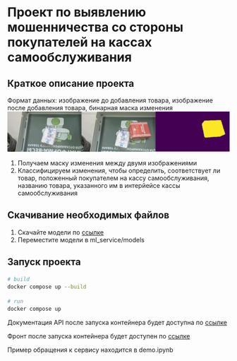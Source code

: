 # Проект по выявлению мошенничества со стороны покупателей на кассах самообслуживания

## Краткое описание проекта 

Формат данных: изображение до добавления товара, изображение после добавления товара, бинарная маска изменения ![data_sample](preview/data_sample.png)

1. Получаем маску изменения между двумя изображениями
2. Классифицируем изменения, чтобы определить, соответствует ли товар, положенный покупателем на кассу самообслуживания, названию товара, указанного им в интерйейсе кассы самообслуживания

## Скачивание необходимых файлов

1. Скачайте модели по [ссылке](https://drive.google.com/drive/folders/1H61bM1Q2QagrBMJiPrk0qrGBIBUZs3MZ?usp=sharing)
2. Переместите модели в ml_service/models

## Запуск проекта

```sh
# build
docker compose up --build

# run
docker compose up
```
Документация API после запуска контейнера будет доступна по [ссылке](http://localhost:8000/docs)

Фронт после запуска контейнера будет доступен по [ссылке](http://localhost:3001)

Пример обращения к сервису находится в demo.ipynb